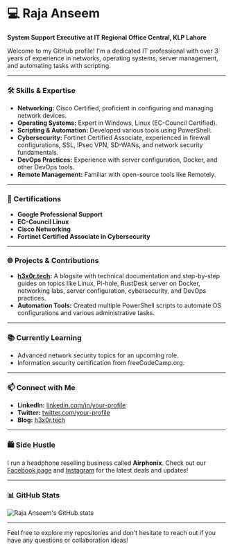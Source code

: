 # 💻 Raja Anseem

**System Support Executive at IT Regional Office Central, KLP Lahore**

Welcome to my GitHub profile! I'm a dedicated IT professional with over 3 years of experience in networks, operating systems, server management, and automating tasks with scripting. 

---

### 🛠️ Skills & Expertise

- **Networking:** Cisco Certified, proficient in configuring and managing network devices.
- **Operating Systems:** Expert in Windows, Linux (EC-Council Certified).
- **Scripting & Automation:** Developed various tools using PowerShell.
- **Cybersecurity:** Fortinet Certified Associate, experienced in firewall configurations, SSL, IPsec VPN, SD-WANs, and network security fundamentals.
- **DevOps Practices:** Experience with server configuration, Docker, and other DevOps tools.
- **Remote Management:** Familiar with open-source tools like Remotely.

---

### 📜 Certifications

- **Google Professional Support**
- **EC-Council Linux**
- **Cisco Networking**
- **Fortinet Certified Associate in Cybersecurity**

---

### 🌐 Projects & Contributions

- **[h3x0r.tech](https://h3x0r.tech):** A blogsite with technical documentation and step-by-step guides on topics like Linux, Pi-hole, RustDesk server on Docker, networking labs, server configuration, cybersecurity, and DevOps practices.
- **Automation Tools:** Created multiple PowerShell scripts to automate OS configurations and various administrative tasks.

---

### 📚 Currently Learning

- Advanced network security topics for an upcoming role.
- Information security certification from freeCodeCamp.org.

---

### 📫 Connect with Me

- **LinkedIn:** [linkedin.com/in/your-profile](https://www.linkedin.com/in/your-profile)
- **Twitter:** [twitter.com/your-profile](https://twitter.com/your-profile)
- **Blog:** [h3x0r.tech](https://h3x0r.tech)

---

### 🛍️ Side Hustle

I run a headphone reselling business called **Airphonix**. Check out our [Facebook page](https://www.facebook.com/Airphonix) and [Instagram](https://www.instagram.com/Airphonix) for the latest deals and updates!

---

### 📊 GitHub Stats

![Raja Anseem's GitHub stats](https://github-readme-stats.vercel.app/api?username=your-username&show_icons=true&theme=radical)

---

Feel free to explore my repositories and don't hesitate to reach out if you have any questions or collaboration ideas!
